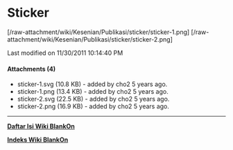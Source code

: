 # Sticker
[/raw-attachment/wiki/Kesenian/Publikasi/sticker/sticker-1.png]
[/raw-attachment/wiki/Kesenian/Publikasi/sticker/sticker-2.png]

Last modified on 11/30/2011 10:14:40 PM
#### Attachments (4)
  * sticker-1.svg​ (10.8 KB) - added by cho2 5 years ago.
  * sticker-1.png​ (13.4 KB) - added by cho2 5 years ago.
  * sticker-2.svg​ (22.5 KB) - added by cho2 5 years ago.
  * sticker-2.png​ (16.9 KB) - added by cho2 5 years ago.
 
---
[**Daftar Isi Wiki BlankOn**](/wiki/DaftarIsi/index.html)
 
[**Indeks Wiki BlankOn**](/wiki/Indeks.html)
